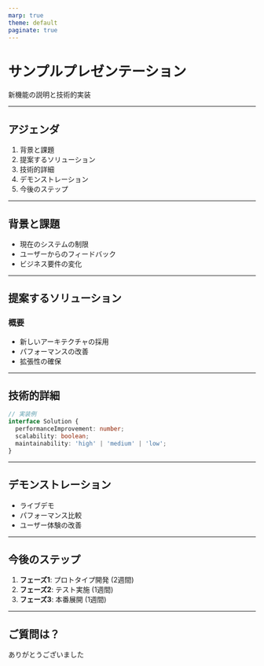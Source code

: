 ```yaml
---
marp: true
theme: default
paginate: true
---
```


# サンプルプレゼンテーション

新機能の説明と技術的実装

---

## アジェンダ

1. 背景と課題
2. 提案するソリューション
3. 技術的詳細
4. デモンストレーション
5. 今後のステップ

---

## 背景と課題

- 現在のシステムの制限
- ユーザーからのフィードバック
- ビジネス要件の変化

---

## 提案するソリューション

### 概要
- 新しいアーキテクチャの採用
- パフォーマンスの改善
- 拡張性の確保

---

## 技術的詳細

```typescript
// 実装例
interface Solution {
  performanceImprovement: number;
  scalability: boolean;
  maintainability: 'high' | 'medium' | 'low';
}
```

---

## デモンストレーション

- ライブデモ
- パフォーマンス比較
- ユーザー体験の改善

---

## 今後のステップ

1. **フェーズ1**: プロトタイプ開発 (2週間)
2. **フェーズ2**: テスト実施 (1週間)
3. **フェーズ3**: 本番展開 (1週間)

---

## ご質問は？

ありがとうございました